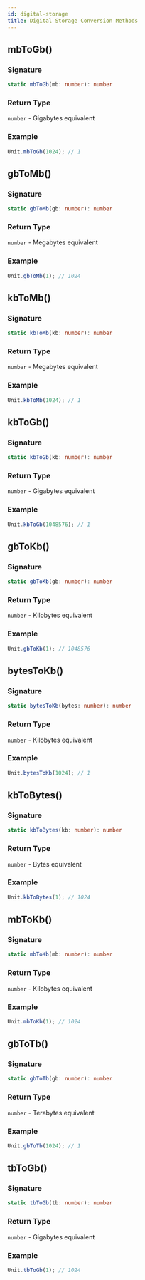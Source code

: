 ```yaml
---
id: digital-storage
title: Digital Storage Conversion Methods
---
```


<!-- markdownlint-disable-file MD024 -->

## mbToGb()

### Signature

```typescript
static mbToGb(mb: number): number
```

### Return Type

`number` - Gigabytes equivalent

### Example

```javascript
Unit.mbToGb(1024); // 1
```

## gbToMb()

### Signature

```typescript
static gbToMb(gb: number): number
```

### Return Type

`number` - Megabytes equivalent

### Example

```javascript
Unit.gbToMb(1); // 1024
```

## kbToMb()

### Signature

```typescript
static kbToMb(kb: number): number
```

### Return Type

`number` - Megabytes equivalent

### Example

```javascript
Unit.kbToMb(1024); // 1
```

## kbToGb()

### Signature

```typescript
static kbToGb(kb: number): number
```

### Return Type

`number` - Gigabytes equivalent

### Example

```javascript
Unit.kbToGb(1048576); // 1
```

## gbToKb()

### Signature

```typescript
static gbToKb(gb: number): number
```

### Return Type

`number` - Kilobytes equivalent

### Example

```javascript
Unit.gbToKb(1); // 1048576
```

## bytesToKb()

### Signature

```typescript
static bytesToKb(bytes: number): number
```

### Return Type

`number` - Kilobytes equivalent

### Example

```javascript
Unit.bytesToKb(1024); // 1
```

## kbToBytes()

### Signature

```typescript
static kbToBytes(kb: number): number
```

### Return Type

`number` - Bytes equivalent

### Example

```javascript
Unit.kbToBytes(1); // 1024
```

## mbToKb()

### Signature

```typescript
static mbToKb(mb: number): number
```

### Return Type

`number` - Kilobytes equivalent

### Example

```javascript
Unit.mbToKb(1); // 1024
```

## gbToTb()

### Signature

```typescript
static gbToTb(gb: number): number
```

### Return Type

`number` - Terabytes equivalent

### Example

```javascript
Unit.gbToTb(1024); // 1
```

## tbToGb()

### Signature

```typescript
static tbToGb(tb: number): number
```

### Return Type

`number` - Gigabytes equivalent

### Example

```javascript
Unit.tbToGb(1); // 1024
```
